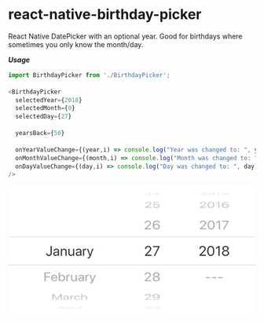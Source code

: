 # react-native-birthday-picker

React Native DatePicker with an optional year.
Good for birthdays where sometimes you only know the month/day.

***Usage***

```javascript
import BirthdayPicker from './BirthdayPicker';

<BirthdayPicker
  selectedYear={2018}
  selectedMonth={0}
  selectedDay={27}
  
  yearsBack={50}
  
  onYearValueChange={(year,i) => console.log("Year was changed to: ", year)}
  onMonthValueChange={(month,i) => console.log("Month was changed to: ", month)}
  onDayValueChange={(day,i) => console.log("Day was changed to: ", day)}
/>
```

<img src="birthday-picker-image.jpg" class="img-fluid" alt="">
